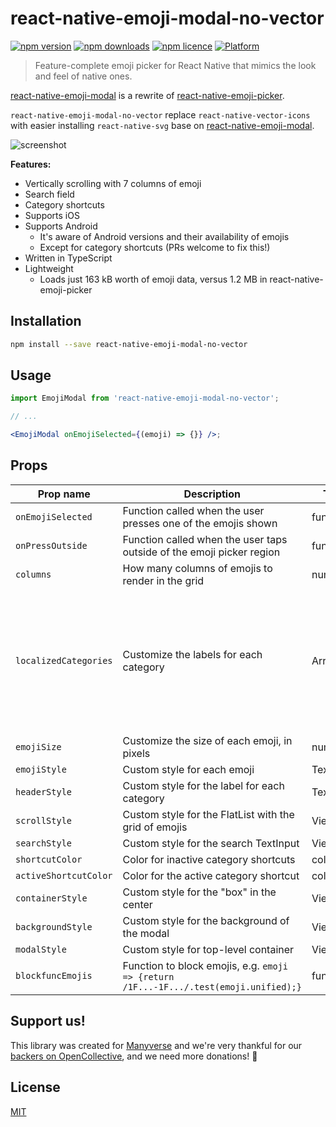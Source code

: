# react-native-emoji-modal-no-vector

[![npm version](http://img.shields.io/npm/v/react-native-emoji-modal-no-vector.svg?style=flat-square)](https://npmjs.org/package/react-native-emoji-modal-no-vector "View this project on npm")
[![npm downloads](http://img.shields.io/npm/dm/react-native-emoji-modal-no-vector.svg?style=flat-square)](https://npmjs.org/package/react-native-emoji-modal-no-vector "View this project on npm")
[![npm licence](http://img.shields.io/npm/l/react-native-emoji-modal-no-vector.svg?style=flat-square)](https://npmjs.org/package/react-native-emoji-modal-no-vector "View this project on npm")
[![Platform](https://img.shields.io/badge/platform-ios%20%7C%20android-989898.svg?style=flat-square)](https://npmjs.org/package/react-native-emoji-modal-no-vector "View this project on npm")

> Feature-complete emoji picker for React Native that mimics the look and feel of native ones.

[react-native-emoji-modal](https://github.com/staltz/react-native-emoji-modal) is a rewrite of [react-native-emoji-picker](https://github.com/staltz/react-native-emoji-picker-staltz).

`react-native-emoji-modal-no-vector` replace `react-native-vector-icons` with easier installing `react-native-svg` base on [react-native-emoji-modal](https://github.com/staltz/react-native-emoji-modal).

![screenshot](./screenshot.png)

**Features:**

- Vertically scrolling with 7 columns of emoji
- Search field
- Category shortcuts
- Supports iOS
- Supports Android
  - It's aware of Android versions and their availability of emojis
  - Except for category shortcuts (PRs welcome to fix this!)
- Written in TypeScript
- Lightweight
  - Loads just 163 kB worth of emoji data, versus 1.2 MB in react-native-emoji-picker

## Installation

```bash
npm install --save react-native-emoji-modal-no-vector
```

## Usage

```jsx
import EmojiModal from 'react-native-emoji-modal-no-vector';

// ...

<EmojiModal onEmojiSelected={(emoji) => {}} />;
```

## Props

| Prop name             | Description                                                           | Type          | Required | Default                                                                                                                                      |
| --------------------- | --------------------------------------------------------------------- | ------------- | -------- | -------------------------------------------------------------------------------------------------------------------------------------------- |
| `onEmojiSelected`     | Function called when the user presses one of the emojis shown         | function      | true     |                                                                                                                                              |
| `onPressOutside`      | Function called when the user taps outside of the emoji picker region | function      | false    |                                                                                                                                              |
| `columns`             | How many columns of emojis to render in the grid                      | number        | false    | 7                                                                                                                                            |
| `localizedCategories` | Customize the labels for each category                                | Array<string> | false    | `['Smileys & Emotion', 'People & Body', 'Animals & Nature', 'Food & Drink', 'Activities', 'Travel & Places', 'Objects', 'Symbols', 'Flags']` |
| `emojiSize`           | Customize the size of each emoji, in pixels                           | number        | false    | 32                                                                                                                                           |
| `emojiStyle`          | Custom style for each emoji                                           | TextStyle     | false    |                                                                                                                                              |
| `headerStyle`         | Custom style for the label for each category                          | TextStyle     | false    |                                                                                                                                              |
| `scrollStyle`         | Custom style for the FlatList with the grid of emojis                 | ViewStyle     | false    |                                                                                                                                              |
| `searchStyle`         | Custom style for the search TextInput                                 | ViewStyle     | false    |                                                                                                                                              |
| `shortcutColor`       | Color for inactive category shortcuts                                 | color         | false    | `#bcbcbc`                                                                                                                                    |
| `activeShortcutColor` | Color for the active category shortcut                                | color         | false    | `#0c0c0c`                                                                                                                                    |
| `containerStyle`      | Custom style for the "box" in the center                              | ViewStyle     | false    |                                                                                                                                              |
| `backgroundStyle`     | Custom style for the background of the modal                          | ViewStyle     | false    |                                                                                                                                              |
| `modalStyle`          | Custom style for top-level container                                  | ViewStyle     | false    |                                                                                                                                              |
| `blockfuncEmojis`     | Function to block emojis, e.g. `emoji => {return /1F...-1F.../.test(emoji.unified);}` | function      | false    |                                                                                                                                              |

## Support us!

This library was created for [Manyverse](https://manyver.se) and we're very thankful for our [backers on OpenCollective](https://opencollective.com/manyverse), and we need more donations! :pray:

## License

[MIT](LICENSE)

